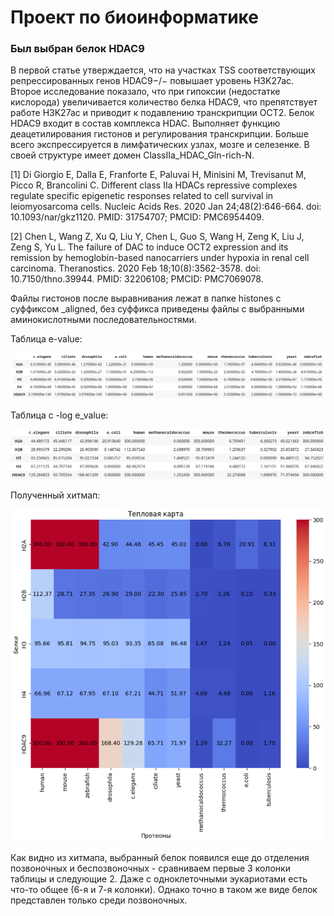 # Проект по биоинформатике

### Был выбран белок HDAC9

В первой статье утверждается, что на участках TSS соответствующих репрессированных генов HDAC9−/− повышает уровень H3K27ac. 
Второе исследование показало, что при гипоксии (недостатке кислорода) увеличивается количество белка HDAC9, что препятствует работе H3K27ac и приводит к подавлению транскрипции OCT2.
Белок HDAC9 входит в состав комплекса HDAC.
Выполняет функцию деацетилирования гистонов и регулирования транскрипции.
Больше всего экспрессируется в лимфатических узлах, мозге и селезенке. 
В своей структуре имеет домен ClassIIa_HDAC_Gln-rich-N.

[1] Di Giorgio E, Dalla E, Franforte E, Paluvai H, Minisini M, Trevisanut M, Picco R, Brancolini C. Different class IIa HDACs repressive complexes regulate specific epigenetic responses related to cell survival in leiomyosarcoma cells. Nucleic Acids Res. 2020 Jan 24;48(2):646-664. doi: 10.1093/nar/gkz1120. PMID: 31754707; PMCID: PMC6954409.

[2] Chen L, Wang Z, Xu Q, Liu Y, Chen L, Guo S, Wang H, Zeng K, Liu J, Zeng S, Yu L. The failure of DAC to induce OCT2 expression and its remission by hemoglobin-based nanocarriers under hypoxia in renal cell carcinoma. Theranostics. 2020 Feb 18;10(8):3562-3578. doi: 10.7150/thno.39944. PMID: 32206108; PMCID: PMC7069078.

Файлы гистонов после выравнивания лежат в папке histones с суффиксом _aligned, без суффикса приведены файлы с выбранными аминокислотными последовательностями.

Таблица e-value:

![](e_value_table.png)

Таблица с -log e_value:

![](log_e_value_table.png)

Полученный хитмап:

![](heatmap.png)

Как видно из хитмапа, выбранный белок появился еще до отделения позвоночных и беспозвоночных - сравниваем первые 3 колонки таблицы и следующие 2. Даже с одноклеточными эукариотами есть что-то общее (6-я и 7-я колонки). Однако точно в таком же виде белок представлен только среди позвоночных.
